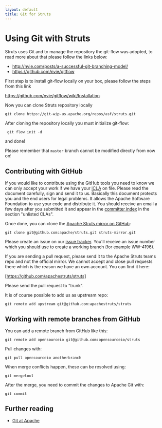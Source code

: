 ```yaml
---
layout: default
title: Git for Struts
---
```


# Using Git with Struts

Struts uses Git and to manage the repository the git-flow was adopted, to read more about that please follow the links below:

- http://nvie.com/posts/a-successful-git-branching-model/
- https://github.com/nvie/gitflow

First step is to install git-flow locally on your box, please follow the steps from this link

https://github.com/nvie/gitflow/wiki/Installation

Now you can clone Struts repository locally

    git clone https://git-wip-us.apache.org/repos/asf/struts.git    

After cloning the repository locally you must initialize git-flow:

     git flow init -d

and done!

Please remember that `master` branch cannot be modified directly from now on!

## Contributing with GitHub

If you would like to contribute using the GitHub tools you need to know we can only
accept your work if we have your [ICLA](http://www.apache.org/licenses/icla.txt) on file.
Please read the document carefully, sign and send it to us. Basically this document
protects you and the end users for legal problems. It allows the Apache Software Foundation
to use your code and distribute it.
You should receive an email a few days after you submitted it and appear in the 
[committer index](http://people.apache.org/committer-index.html) in the section "unlisted CLAs".

Once done, you can clone the [Apache Struts mirror on GitHub](https://github.com/apache/struts):

    git clone git@github.com:apache/struts.git struts-mirror.git

Please create an issue on our [issue tracker](https://issues.apache.org/jira/browse/WW).
You'll receive an issue number which you should use to create a working branch (for example WW-4196).

If you are sending a pull request, please send it to the Apache Struts teams repo and not
the official mirror. We cannot accept and close pull requests there which is the reason
we have an own account. You can find it here:

[https://github.com/apachestruts/struts]

Please send the pull request to "trunk".

It is of course possible to add us as upstream repo:

    git remote add upstream git@github.com:apachestruts/struts

## Working with remote branches from GitHub

You can add a remote branch from GitHub like this:

    git remote add opensourceio git@github.com:opensourceio/struts

Pull changes with:

    git pull opensourceio anotherbranch

When merge conflicts happen, these can be resolved using:

    git mergetool

After the merge, you need to commit the changes to Apache Git with:

    git commit

## Further reading

 * [Git at Apache](http://wiki.apache.org/general/GitAtApache)

